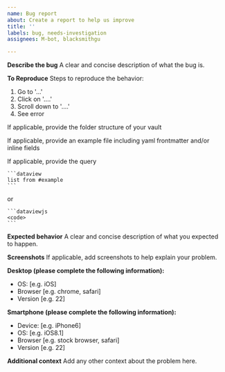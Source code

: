 ```yaml
---
name: Bug report
about: Create a report to help us improve
title: ''
labels: bug, needs-investigation
assignees: M-bot, blacksmithgu

---
```


[//]: # (Note: If you only have a question or need help with dataview features please make a Q&A discussion instead. If we receive a bug report that ends up being a question we will likely convert it to a discussion.)

**Describe the bug**
A clear and concise description of what the bug is.

**To Reproduce**
Steps to reproduce the behavior:
1. Go to '...'
2. Click on '....'
3. Scroll down to '....'
4. See error

If applicable, provide the folder structure of your vault

If applicable, provide an example file including yaml frontmatter and/or
inline fields

If applicable, provide the query
````
```dataview
list from #example
```
````
or
````
```dataviewjs
<code>
```
````

**Expected behavior**
A clear and concise description of what you expected to happen.

**Screenshots**
If applicable, add screenshots to help explain your problem.

**Desktop (please complete the following information):**
 - OS: [e.g. iOS]
 - Browser [e.g. chrome, safari]
 - Version [e.g. 22]

**Smartphone (please complete the following information):**
 - Device: [e.g. iPhone6]
 - OS: [e.g. iOS8.1]
 - Browser [e.g. stock browser, safari]
 - Version [e.g. 22]

**Additional context**
Add any other context about the problem here.

